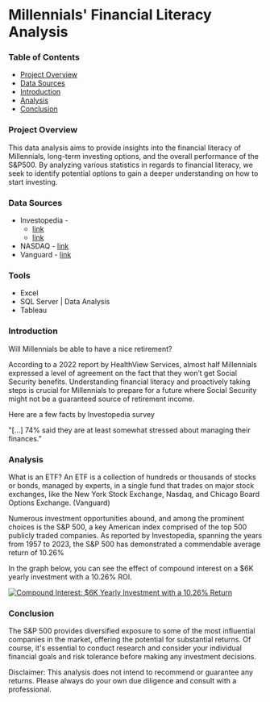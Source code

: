 # Millennials' Financial Literacy Analysis

### Table of Contents
- [Project Overview](#project-overview)
- [Data Sources](#data-sources)
- [Introduction](#introduction)
- [Analysis](#analysis)
- [Conclusion](#conclusion)

### Project Overview
This data analysis aims to provide insights into the financial literacy of Millennials, long-term investing options, and the overall performance of the S&P500. By analyzing various statistics in regards to financial literacy, we seek to identify potential options to gain a deeper understanding on how to start investing.

### Data Sources
- Investopedia -
  - [link](https://www.investopedia.com/millennials-are-financially-confident-but-stressed-5224413#:~:text=No%20fewer%20than%2061%25%20of,stressed%20about%20managing%20their%20finances.)
  - [link](https://www.investopedia.com/ask/answers/042415/what-average-annual-return-sp-500.asp)
- NASDAQ - [link](https://www.nasdaq.com/articles/social-security-benefits:-the-impact-of-delayed-retirement-on-millennials)
- Vanguard - [link](https://investor.vanguard.com/investment-products/etfs)

### Tools
- Excel
- SQL Server | Data Analysis
- Tableau

### Introduction

Will Millennials be able to have a nice retirement?

According to a 2022 report by HealthView Services, almost half Millennials expressed a level of agreement on the fact that they won’t get Social Security benefits. Understanding financial literacy and proactively taking steps is crucial for Millennials to prepare for a future where Social Security might not be a guaranteed source of retirement income.

Here are a few facts by Investopedia survey

"[...] 74% said they are at least somewhat stressed about managing their finances."


### Analysis
What is an ETF?
An ETF is a collection of hundreds or thousands of stocks or bonds, managed by experts, in a single fund that trades on major stock exchanges, like the New York Stock Exchange, Nasdaq, and Chicago Board Options Exchange. (Vanguard)

Numerous investment opportunities abound, and among the prominent choices is the S&P 500, a key American index comprised of the top 500 publicly traded companies. As reported by Investopedia, spanning the years from 1957 to 2023, the S&P 500 has demonstrated a commendable average return of 10.26%

In the graph below, you can see the effect of compound interest on a $6K yearly investment with a 10.26% ROI.

<noscript><a href='#'><img alt='Compound Interest: $6K Yearly Investment with a 10.26% Return ' src='https:&#47;&#47;public.tableau.com&#47;static&#47;images&#47;Ro&#47;RothIRAwitha10_26Return&#47;Sheet1&#47;1_rss.png' style='border: none' /></a></noscript><object class='tableauViz'  style='display:none;'><param name='host_url' value='https%3A%2F%2Fpublic.tableau.com%2F' /> <param name='embed_code_version' value='3' /> <param name='site_root' value='' /><param name='name' value='RothIRAwitha10_26Return&#47;Sheet1' /><param name='tabs' value='no' /><param name='toolbar' value='yes' /><param name='static_image' value='https:&#47;&#47;public.tableau.com&#47;static&#47;images&#47;Ro&#47;RothIRAwitha10_26Return&#47;Sheet1&#47;1.png' /> <param name='animate_transition' value='yes' /><param name='display_static_image' value='yes' /><param name='display_spinner' value='yes' /><param name='display_overlay' value='yes' /><param name='display_count' value='yes' /><param name='language' value='en-US' /></object></div>

### Conclusion
The S&P 500 provides diversified exposure to some of the most influential companies in the market, offering the potential for substantial returns. Of course, it's essential to conduct research and consider your individual financial goals and risk tolerance before making any investment decisions.

Disclaimer: This analysis does not intend to recommend or guarantee any returns. Please always do your own due diligence and consult with a professional.
